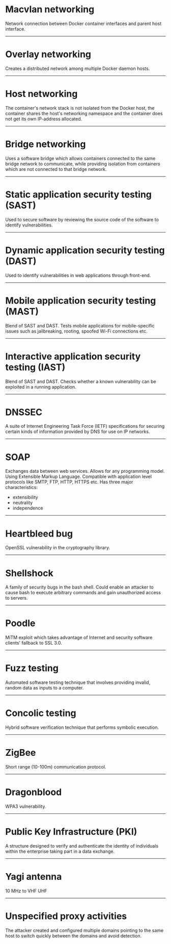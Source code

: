 # Macvlan networking
Network connection between Docker container interfaces and parent host interface.

---
# Overlay networking
Creates a distributed network among multiple Docker daemon hosts.

---
# Host networking
The container's network stack is not isolated from the Docker host, the container shares the host's networking namespace and the container does not get its own IP-address allocated.

---
# Bridge networking
Uses a software bridge which allows containers connected to the same bridge network to communicate, while providing isolation from containers which are not connected to that bridge network.

---
# Static application security testing (SAST)
Used to secure software by reviewing the source code of the software to identify vulnerabilities.

---
# Dynamic application security testing (DAST)
Used to identify vulnerabilities in web applications through front-end.

---
# Mobile application security testing (MAST)
Blend of SAST and DAST. Tests mobile applications for mobile-specific issues such as jailbreaking, rooting, spoofed Wi-Fi connections etc.

---
# Interactive application security testing (IAST)
Blend of SAST and DAST. Checks whether a known vulnerability can be exploited in a running application.

---
# DNSSEC
A suite of Internet Engineering Task Force (IETF) specifications for securing certain kinds of information provided by DNS for use on IP networks.

---
# SOAP
Exchanges data between web services. Allows for any programming model. Using Extensible Markup Language. Compatible with application level protocols like SMTP, FTP, HTTP, HTTPS etc. 
Has three major characteristics:
- extensibility
- neutrality
- independence

---
# Heartbleed bug
OpenSSL vulnerability in the cryptography library.

---
# Shellshock
A family of security bugs in the bash shell. Could enable an attacker to cause bash to execute arbitrary commands and gain unauthorized access to servers.

---
# Poodle
MiTM exploit which takes advantage of Internet and security software clients' fallback to SSL 3.0.

---
# Fuzz testing
Automated software testing technique that involves providing invalid, random data as inputs to a computer.

---
# Concolic testing
Hybrid software verification technique that performs symbolic execution.

---
# ZigBee
Short range (10-100m) communication protocol.

---
# Dragonblood
WPA3 vulnerability.

---
# Public Key Infrastructure (PKI)
A structure designed to verify and authenticate the identity of individuals within the enterprise taking part in a data exchange.

---
# Yagi antenna
10 MHz to VHF UHF

---
# Unspecified proxy activities
The attacker created and configured multiple domains pointing to the same host to switch quickly between the domains and avoid detection.